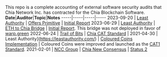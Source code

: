 This repo is a complete accounting of external software security audits that Chia Network Inc. has contracted for the Chia Blockchain Software. 
**Date**|**Auditor**|**Topic**|**Notes**
-----|-----|-----|-----
2023-09-20 | [Least Authority](https://leastauthority.com/) | [Offers Primitive](https://github.com/Chia-Network/Audit-Reports/blob/main/Least%20Authority%20-Chia%20Network%20Offers%20Primitive%20Final%20Audit%20Report.pdf) | [Initial Report](https://github.com/Chia-Network/Audit-Reports/blob/main/Least%20Authority%20-%20Chia%20Network%20Offers%20Primitive%20Security%20Audit%20Report.pdf)
2023-06-29 | [Least Authority](https://leastauthority.com/) | [ETH to Chia Bridge](https://github.com/Chia-Network/Audit-Reports/blob/main/Least%20Authority-%20Chia%20Network%20ETH%20to%20Chia%20Bridge%20Final%20Audit%20Report.pdf) | [Initial Report](https://github.com/Chia-Network/Audit-Reports/blob/main/Least%20Authority%20-%20Chia%20Network%20ETH%20to%20Chia%20Bridge%20Initial%20Audit%20Report.pdf). This bridge was not deployed in favor of [warp.green](https://warp.green)
2022-06-24 | [Trail of Bits](https://www.trailofbits.com/) | [Chia CAT Standard](https://github.com/Chia-Network/Audit-Reports/blob/main/Trail%20of%20bits%20CAT%20standard%20audit.pdf) | 
2021-04-30 | Least Authority](https://leastauthority.com/) | [Coloured Coins Implementation](https://github.com/Chia-Network/Audit-Reports/blob/main/LeastAuthority_Chia_Network_Coloured_Coin_Implementation_Final_Audit_Report-2021-04-30.pdf) | Coloured Coins were improved and launched as the [CAT1 Standard](https://www.chia.net/2021/11/15/the-cats-out-of-the-bag-chia-releases-the-cat1-standard/).
2021-02-01 | [NCC Group](https://www.nccgroup.com/us/) | [Chia New Consensus](https://github.com/Chia-Network/Audit-Reports/blob/main/NCC-Group-Chia-Audit.pdf) | [Status 2](https://github.com/Chia-Network/Audit-Reports/blob/main/NCC_Group_ChiaNetworkInc_CHIA001_Report_2021-01-25.pdf)
